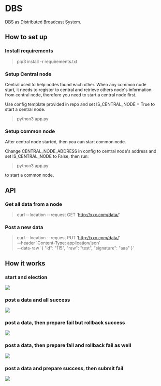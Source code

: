 # DBS

DBS as Distributed Broadcast System.

## How to set up

### Install requirements

> pip3 install -r requirements.txt

### Setup Central node
Central used to help nodes found each other. When any common node start, it needs to register to central and retrieve others node's information from central node, therefore you need to start a central node first.

Use config template provided in repo and set IS_CENTRAL_NODE = True to start a central node.

> python3 app.py

### Setup common node
After central node started, then you can start common node.

Change CENTRAL_NODE_ADDRESS in config to central node's address and set IS_CENTRAL_NODE to False, then run:

> python3 app.py

to start a common node.

## API

### Get all data from a node

> curl --location --request GET 'http://xxx.com/data/'

### Post a new data

> curl --location --request PUT 'http://xxx.com/data/' \
--header 'Content-Type: application/json' \
--data-raw '{
  "id": "115",
  "raw": "test",
  "signature": "aaa"
}'

## How it works

### start and election
![](./uml/start_and_election.svg)

### post a data and all success
![](./uml/post_success.svg)

### post a data, then prepare fail but rollback success
![](./uml/post_prepare_failed_rollback_ok.svg)

### post a data, then prepare fail and rollback fail as well
![](./uml/post_prepare_failed_rollback_failed.svg)

### post a data and prepare success, then submit fail
![](./uml/post_submit_failed.svg)

